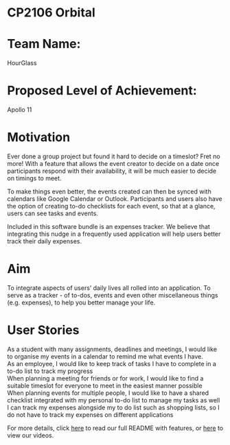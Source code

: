 # CP2106 Orbital

# Team Name: 

HourGlass

# Proposed Level of Achievement: 

Apollo 11

# Motivation

Ever done a group project but found it hard to decide on a timeslot? Fret no more! With a feature that allows the event creator to decide on a date once participants respond with their availability, it will be much easier to decide on timings to meet. 

To make things even better, the events created can then be synced with calendars like Google Calendar or Outlook. Participants and users also have the option of creating to-do checklists for each event, so that at a glance, users can see tasks and events.

Included in this software bundle is an expenses tracker. We believe that integrating this nudge in a frequently used application will help users better track their daily expenses.

# Aim 

To integrate aspects of users’ daily lives all rolled into an application. To serve as a tracker - of to-dos, events and even other miscellaneous things (e.g. expenses), to help you better manage your life.

# User Stories
 
As a student with many assignments, deadlines and meetings, I would like to organise my events in a calendar to remind me what events I have. <br>
As an employee, I would like to keep track of tasks I have to complete in a to-do list to track my progress <br>
When planning a meeting for friends or for work, I would like to find a suitable timeslot for everyone to meet in the easiest manner possible <br>
When planning events for multiple people, I would like to have a shared checklist integrated with my personal to-do list to manage my tasks as well  <br>
I can track my expenses alongside my to do list such as shopping lists, so I do not have to track my expenses on different applications <br>

For more details, click [here](https://drive.google.com/drive/u/0/folders/1XQ245evlZ9j6qEfr4sJqYgo5rY3vRS8C) to read our full README with features, or [here](https://drive.google.com/drive/folders/1SRIQ3JAEbILQYYZrZH6NgM8ipP6ZlIt1?usp=sharing) to view our videos.
